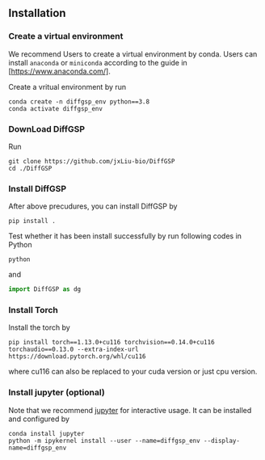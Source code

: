 ## Installation

### Create a virtual environment
We recommend Users to create a virtual environment by conda. Users can
install ```anaconda``` or ```miniconda``` according to the guide in [https://www.anaconda.com/].

Create a vritual environment by run

```shell
conda create -n diffgsp_env python==3.8
conda activate diffgsp_env
```

### DownLoad DiffGSP
Run
```shell
git clone https://github.com/jxLiu-bio/DiffGSP
cd ./DiffGSP

```

### Install DiffGSP
After above precudures, you can install DiffGSP by
```shell
pip install .
```

Test whether it has been install successfully by run following codes in Python
```shell
python
``` 
and 
```Python
import DiffGSP as dg
```
### Install Torch

Install the torch by
```shell
pip install torch==1.13.0+cu116 torchvision==0.14.0+cu116 torchaudio==0.13.0 --extra-index-url https://download.pytorch.org/whl/cu116
```
where cu116 can also be replaced to your cuda version or just cpu version.

### Install jupyter (optional)
Note that we recommend [jupyter](https://jupyter.org/) for interactive usage. It can be installed and configured by

```shell
conda install jupyter
python -m ipykernel install --user --name=diffgsp_env --display-name=diffgsp_env
```
